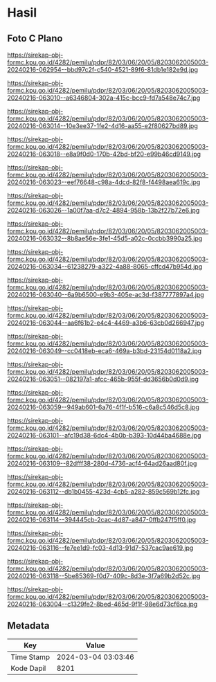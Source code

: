 # Hasil

## Foto C Plano

https://sirekap-obj-formc.kpu.go.id/4282/pemilu/pdpr/82/03/06/20/05/8203062005003-20240216-062954--bbd97c2f-c540-4521-89f6-81db1e182e9d.jpg

https://sirekap-obj-formc.kpu.go.id/4282/pemilu/pdpr/82/03/06/20/05/8203062005003-20240216-063010--a6346804-302a-415c-bcc9-fd7a548e74c7.jpg

https://sirekap-obj-formc.kpu.go.id/4282/pemilu/pdpr/82/03/06/20/05/8203062005003-20240216-063014--10e3ee37-1fe2-4d16-aa55-e2f80627bd89.jpg

https://sirekap-obj-formc.kpu.go.id/4282/pemilu/pdpr/82/03/06/20/05/8203062005003-20240216-063018--e8a9f0d0-170b-42bd-bf20-e99b46cd9149.jpg

https://sirekap-obj-formc.kpu.go.id/4282/pemilu/pdpr/82/03/06/20/05/8203062005003-20240216-063023--eef76648-c98a-4dcd-82f8-f4498aea619c.jpg

https://sirekap-obj-formc.kpu.go.id/4282/pemilu/pdpr/82/03/06/20/05/8203062005003-20240216-063026--1a00f7aa-d7c2-4894-958b-13b2f27b72e6.jpg

https://sirekap-obj-formc.kpu.go.id/4282/pemilu/pdpr/82/03/06/20/05/8203062005003-20240216-063032--8b8ae56e-3fe1-45d5-a02c-0ccbb3990a25.jpg

https://sirekap-obj-formc.kpu.go.id/4282/pemilu/pdpr/82/03/06/20/05/8203062005003-20240216-063034--61238279-a322-4a88-8065-cffcd47b954d.jpg

https://sirekap-obj-formc.kpu.go.id/4282/pemilu/pdpr/82/03/06/20/05/8203062005003-20240216-063040--6a9b6500-e9b3-405e-ac3d-f387777897a4.jpg

https://sirekap-obj-formc.kpu.go.id/4282/pemilu/pdpr/82/03/06/20/05/8203062005003-20240216-063044--aa6f61b2-e4c4-4469-a3b6-63cb0d266947.jpg

https://sirekap-obj-formc.kpu.go.id/4282/pemilu/pdpr/82/03/06/20/05/8203062005003-20240216-063049--cc0418eb-eca6-469a-b3bd-23154d0118a2.jpg

https://sirekap-obj-formc.kpu.go.id/4282/pemilu/pdpr/82/03/06/20/05/8203062005003-20240216-063051--082197a1-afcc-465b-955f-dd3656b0d0d9.jpg

https://sirekap-obj-formc.kpu.go.id/4282/pemilu/pdpr/82/03/06/20/05/8203062005003-20240216-063059--949ab601-6a76-4f1f-b516-c6a8c546d5c8.jpg

https://sirekap-obj-formc.kpu.go.id/4282/pemilu/pdpr/82/03/06/20/05/8203062005003-20240216-063101--afc19d38-6dc4-4b0b-b393-10d44ba4688e.jpg

https://sirekap-obj-formc.kpu.go.id/4282/pemilu/pdpr/82/03/06/20/05/8203062005003-20240216-063109--82dfff38-280d-4736-acf4-64ad26aad80f.jpg

https://sirekap-obj-formc.kpu.go.id/4282/pemilu/pdpr/82/03/06/20/05/8203062005003-20240216-063112--db1b0455-423d-4cb5-a282-859c569b12fc.jpg

https://sirekap-obj-formc.kpu.go.id/4282/pemilu/pdpr/82/03/06/20/05/8203062005003-20240216-063114--394445cb-2cac-4d87-a847-0ffb247f5ff0.jpg

https://sirekap-obj-formc.kpu.go.id/4282/pemilu/pdpr/82/03/06/20/05/8203062005003-20240216-063116--fe7ee1d9-fc03-4d13-91d7-537cac9ae619.jpg

https://sirekap-obj-formc.kpu.go.id/4282/pemilu/pdpr/82/03/06/20/05/8203062005003-20240216-063118--5be85369-f0d7-409c-8d3e-3f7a69b2d52c.jpg

https://sirekap-obj-formc.kpu.go.id/4282/pemilu/pdpr/82/03/06/20/05/8203062005003-20240216-063004--c1329fe2-8bed-465d-9f1f-98e6d73cf6ca.jpg


## Metadata

| Key        | Value               |
| ---------- | ------------------- |
| Time Stamp | 2024-03-04 03:03:46 |
| Kode Dapil | 8201                |



